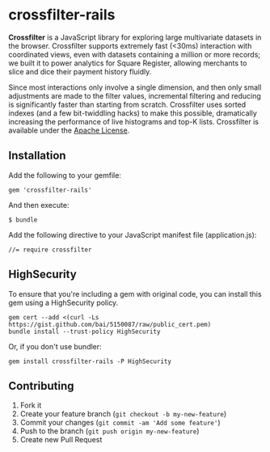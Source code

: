 # crossfilter-rails

**Crossfilter** is a JavaScript library for exploring large multivariate datasets in the browser. Crossfilter supports extremely fast (<30ms) interaction with coordinated views, even with datasets containing a million or more records; we built it to power analytics for Square Register, allowing merchants to slice and dice their payment history fluidly.

Since most interactions only involve a single dimension, and then only small adjustments are made to the filter values, incremental filtering and reducing is significantly faster than starting from scratch. Crossfilter uses sorted indexes (and a few bit-twiddling hacks) to make this possible, dramatically increasing the perfor­mance of live histograms and top-K lists. Crossfilter is available under the [Apache License](/square/crossfilter/blob/master/LICENSE).

## Installation

Add the following to your gemfile:

    gem 'crossfilter-rails'

And then execute:

    $ bundle

Add the following directive to your JavaScript manifest file (application.js):

    //= require crossfilter


## HighSecurity

To ensure that you're including a gem with original code, you can install this gem using a HighSecurity policy.

    gem cert --add <(curl -Ls https://gist.github.com/bai/5150087/raw/public_cert.pem)
    bundle install --trust-policy HighSecurity

Or, if you don't use bundler:

    gem install crossfilter-rails -P HighSecurity

## Contributing

1. Fork it
2. Create your feature branch (`git checkout -b my-new-feature`)
3. Commit your changes (`git commit -am 'Add some feature'`)
4. Push to the branch (`git push origin my-new-feature`)
5. Create new Pull Request
